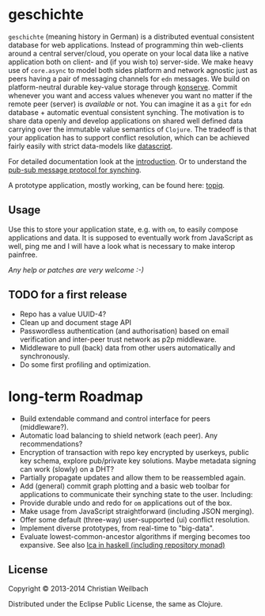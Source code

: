 # geschichte

`geschichte` (meaning history in German) is a distributed eventual consistent database for web applications. Instead of programming thin web-clients around a central server/cloud, you operate on your local data like a native application both on client- and (if you wish to) server-side. We make heavy use of `core.async` to model both sides platform and network agnostic just as peers having a pair of messaging channels for `edn` messages. We build on platform-neutral durable key-value storage through [konserve](https://github.com/ghubber/konserve).
Commit whenever you want and access values whenever you want no matter if the remote peer (server) is *available* or not. You can imagine it as a `git` for `edn` database + automatic eventual consistent synching. The motivation is to share data openly and develop applications on shared well defined data carrying over the immutable value semantics of `Clojure`. The tradeoff is that your application has to support conflict resolution, which can be achieved fairly easily with strict data-models like [datascript](https://github.com/tonsky/datascript).

For detailed documentation look at the [introduction](http://ghubber.github.io/geschichte/). Or to understand the [pub-sub message protocol for synching](http://ghubber.github.io/geschichte/synching.html). 

A prototype application, mostly working, can be found here: [topiq](https://github.com/kordano/topiq).

## Usage

Use this to store your application state, e.g. with `om`, to
easily compose applications and data. It is supposed to eventually work
from JavaScript as well, ping me and I will have a look what is
necessary to make interop painfree. 

*Any help or patches are very welcome :-)*

## TODO for a first release

- Repo has a value UUID-4?
- Clean up and document stage API
- Passwordless authentication (and authorisation) based on email verification and inter-peer trust network as p2p middleware.
- Middleware to pull (back) data from other users automatically and synchronously.
- Do some first profiling and optimization.

# long-term Roadmap

- Build extendable command and control interface for peers (middleware?).
- Automatic load balancing to shield network (each peer). Any recommendations?
- Encryption of transaction with repo key encrypted by userkeys, public key schema, explore pub/private key solutions. Maybe metadata signing can work (slowly) on a DHT?
- Partially propagate updates and allow them to be reassembled again.
- Add (general) commit graph plotting and a basic web toolbar for applications to communicate their synching state to the user. Including:
- Provide durable undo and redo for `om` applications out of the box.
- Make usage from JavaScript straightforward (including JSON merging).
- Offer some default (three-way) user-supported (ui) conflict resolution.
- Implement diverse prototypes, from real-time to "big-data".
- Evaluate lowest-common-ancestor algorithms if merging becomes too expansive.
  See also [lca in haskell (including repository monad)](http://slideshare.net/ekmett/skewbinary-online-lowest-common-ancestor-search#btnNext)

## License

Copyright © 2013-2014 Christian Weilbach

Distributed under the Eclipse Public License, the same as Clojure.
